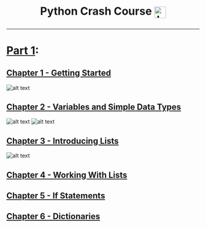 <h1 align="center"> Python Crash Course <a href="https://github.com/BKnightHD/Python-CC/blob/main/Textbook/python-crash-course.pdf" target="blank"><img align="center" src="https://github.com/BKnightHD/Python-CC/blob/main/additional%20files/images/Capture.PNG" alt="brandon knight" width="30" height="30" /></a>
</p>
  
---

# [Part 1](https://github.com/BKnightHD/Python-CC/tree/main/Part%201:%20Basics):

## [Chapter 1 - Getting Started](https://github.com/BKnightHD/Python-CC/tree/main/Part%201%3A%20Basics/Chapter%201%20-%20Getting%20Started)

![alt text](https://github.com/BKnightHD/Python-CC/tree/main/Part%201%3A%20Basics/Chapter%201%20-%20Getting%20Started)

## [Chapter 2 - Variables and Simple Data Types](https://github.com/BKnightHD/Python-CC/tree/main/Part%201%3A%20Basics/Chapter%202%20-%20Variables%20and%20Simple%20Data%20Types)

![alt text](https://github.com/BKnightHD/Python-CC/blob/main/Part%201%3A%20Basics/Chapter%202%20-%20Variables%20and%20Simple%20Data%20Types/Learning%20Objectives/LO2.1.PNG)
![alt text](https://github.com/BKnightHD/Python-CC/blob/main/Part%201%3A%20Basics/Chapter%202%20-%20Variables%20and%20Simple%20Data%20Types/Learning%20Objectives/LO2.2.PNG)

## [Chapter 3 - Introducing Lists](https://github.com/BKnightHD/Python-CC/tree/main/Part%201%3A%20Basics/Chapter%203%20-%20Introducing%20Lists)

![alt text](https://github.com/BKnightHD/Python-CC/tree/main/Part%201%3A%20Basics/Chapter%203%20-%20Introducing%20Lists/Work/Learning%20Objectives)

## [Chapter 4 - Working With Lists](https://github.com/BKnightHD/Python-CC/tree/main/Part%201%3A%20Basics/Chapter%204%20-%20Working%20with%20Lists)

## [Chapter 5 - If Statements](https://github.com/BKnightHD/Python-CC/tree/main/Part%201%3A%20Basics/Chapter%205%20-%20If%20Statments)

## [Chapter 6 - Dictionaries](https://github.com/BKnightHD/Python-CC/tree/main/Part%201%3A%20Basics/Chapter%206%20-%20Dictionaries)
